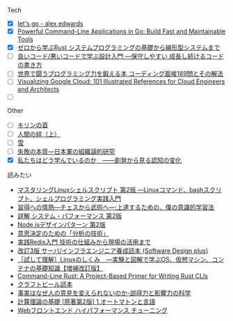 Tech
- [x] [let's go - alex edwards](https://lets-go.alexedwards.net/)
- [x] [Powerful Command-Line Applications in Go: Build Fast and Maintainable Tools](https://www.amazon.co.jp/gp/product/168050696X/ref=ppx_yo_dt_b_asin_title_o09_s00?ie=UTF8&psc=1)
- [x] [ゼロから学ぶRust システムプログラミングの基礎から線形型システムまで](https://www.amazon.co.jp/gp/product/4065301955/ref=ppx_yo_dt_b_asin_title_o02_s00?ie=UTF8&psc=1)
- [ ] [良いコード/悪いコードで学ぶ設計入門 ―保守しやすい 成長し続けるコードの書き方](https://www.amazon.co.jp/gp/product/4297127830/ref=ppx_yo_dt_b_asin_title_o02_s00?ie=UTF8&psc=1)
- [ ] [世界で闘うプログラミング力を鍛える本 コーディング面接189問とその解法](https://www.amazon.co.jp/gp/product/B071GN3JN2/ref=ppx_yo_dt_b_d_asin_title_o01?ie=UTF8&psc=1)
- [ ] [Visualizing Google Cloud: 101 Illustrated References for Cloud Engineers and Architects](https://www.amazon.co.jp/gp/product/1119816327/ref=ppx_yo_dt_b_asin_title_o00_s00?ie=UTF8&psc=1)
- [ ] []()

Other
- [ ] [キリンの首](https://www.amazon.co.jp/gp/product/4309208592/ref=ppx_yo_dt_b_asin_title_o00_s00?ie=UTF8&psc=1)
- [ ] [人間の絆（上）](https://www.amazon.co.jp/%E4%BA%BA%E9%96%93%E3%81%AE%E7%B5%86%EF%BC%88%E4%B8%8A%EF%BC%89-%E6%96%B0%E6%BD%AE%E6%96%87%E5%BA%AB-%E3%83%A2%E3%83%BC%E3%83%A0/dp/410213025X/ref=d_pd_sbs_sccl_3_1/355-2071869-1291542?pd_rd_w=gM9KI&content-id=amzn1.sym.820591ed-a555-4556-9bf6-5ebd5493c69e&pf_rd_p=820591ed-a555-4556-9bf6-5ebd5493c69e&pf_rd_r=NT9GKYW4EGH05XCHG2YQ&pd_rd_wg=pQbm8&pd_rd_r=fbc735cc-66d4-495d-a3c3-17aa8314cde6&pd_rd_i=410213025X&psc=1)
- [ ] [雪]( https://www.amazon.co.jp/%E9%9B%AA-%E5%B2%A9%E6%B3%A2%E6%96%87%E5%BA%AB-%E4%B8%AD%E8%B0%B7-%E5%AE%87%E5%90%89%E9%83%8E/dp/4003112423/ref=sr_1_1?__mk_ja_JP=%E3%82%AB%E3%82%BF%E3%82%AB%E3%83%8A&crid=JWM059LJP6TZ&keywords=%E9%9B%AA+%E4%B8%AD%E8%B0%B7&qid=1673186938&s=books&sprefix=%E9%9B%AA+%E4%B8%AD%E8%B0%B7%2Cstripbooks%2C234&sr=1-1 )
- [ ] [失敗の本質―日本軍の組織論的研究](https://www.amazon.co.jp/%E5%A4%B1%E6%95%97%E3%81%AE%E6%9C%AC%E8%B3%AA%E2%80%95%E6%97%A5%E6%9C%AC%E8%BB%8D%E3%81%AE%E7%B5%84%E7%B9%94%E8%AB%96%E7%9A%84%E7%A0%94%E7%A9%B6-%E4%B8%AD%E5%85%AC%E6%96%87%E5%BA%AB-%E6%88%B8%E9%83%A8-%E8%89%AF%E4%B8%80/dp/4122018331/ref=sr_1_1?__mk_ja_JP=%E3%82%AB%E3%82%BF%E3%82%AB%E3%83%8A&crid=2080RZRCEPV2X&keywords=%E5%A4%B1%E6%95%97%E3%81%AE%E6%9C%AC%E8%B3%AA&qid=1673186994&s=books&sprefix=%E5%A4%B1%E6%95%97%E3%81%AE%E3%81%BB%E3%82%93%E3%81%97%E3%81%A4%2Cstripbooks%2C257&sr=1-1)
- [x] [私たちはどう学んでいるのか　――創発から見る認知の変化](https://www.amazon.co.jp/%E7%A7%81%E3%81%9F%E3%81%A1%E3%81%AF%E3%81%A9%E3%81%86%E5%AD%A6%E3%82%93%E3%81%A7%E3%81%84%E3%82%8B%E3%81%AE%E3%81%8B-%E2%80%95%E2%80%95%E5%89%B5%E7%99%BA%E3%81%8B%E3%82%89%E8%A6%8B%E3%82%8B%E8%AA%8D%E7%9F%A5%E3%81%AE%E5%A4%89%E5%8C%96-%E3%81%A1%E3%81%8F%E3%81%BE%E3%83%97%E3%83%AA%E3%83%9E%E3%83%BC%E6%96%B0%E6%9B%B8-%E9%88%B4%E6%9C%A8%E5%AE%8F%E6%98%AD-ebook/dp/B0B3XD5HJB/ref=sr_1_1?__mk_ja_JP=%E3%82%AB%E3%82%BF%E3%82%AB%E3%83%8A&crid=1N4JU46LKBUMI&keywords=%E7%A7%81%E3%81%9F%E3%81%A1%E3%81%AF%E3%81%A9%E3%81%86%E5%AD%A6%E3%82%93%E3%81%A7%E3%81%84%E3%82%8B%E3%81%AE%E3%81%8B&qid=1674962129&sprefix=%E7%A7%81%E3%81%9F%E3%81%A1%E3%81%AF%E3%81%A9%E3%81%86%E5%AD%A6%E3%82%93%E3%81%A7%E3%81%84%E3%82%8B%E3%81%AE%E3%81%8B%2Caps%2C201&sr=8-1)

読みたい
- [マスタリングLinuxシェルスクリプト 第2版 ―Linuxコマンド、bashスクリプト、シェルプログラミング実践入門](https://www.amazon.co.jp/dp/481440011X?tag=maple036-22&linkCode=osi&th=1&psc=1)
- [習得への情熱―チェスから武術へ―:上達するための、僕の意識的学習法](https://www.amazon.co.jp/dp/4622079224/?coliid=I2M37K3U7IPBIJ&colid=3G5F6JGIP10PO&psc=1&ref_=lv_ov_lig_dp_it)
- [詳解 システム・パフォーマンス 第2版](https://www.amazon.co.jp/dp/4814400071/?coliid=IKFYI9K9C0LWC&colid=3G5F6JGIP10PO&psc=1&ref_=lv_ov_lig_dp_it)
- [Node.jsデザインパターン 第2版](https://www.amazon.co.jp/dp/4873118735/?coliid=IVXCB5Z9SH86Z&colid=3G5F6JGIP10PO&psc=1&ref_=lv_ov_lig_dp_it)
- [意思決定のための「分析の技術」](https://www.amazon.co.jp/dp/B00EE12UYA/?coliid=I3N590YG158R04&colid=3G5F6JGIP10PO&psc=0&ref_=lv_ov_lig_dp_it)
- [実践Redis入門 技術の仕組みから現場の活用まで](https://www.amazon.co.jp/dp/4297131420/?coliid=I2KRDZ8D2DSC5O&colid=3G5F6JGIP10PO&psc=1&ref_=lv_ov_lig_dp_it)
- [改訂3版 サーバ/インフラエンジニア養成読本 (Software Design plus)](https://www.amazon.co.jp/dp/4774180343/?coliid=I3LXDVECFQAVV1&colid=3G5F6JGIP10PO&psc=1&ref_=lv_ov_lig_dp_it)
- [［試して理解］Linuxのしくみ　―実験と図解で学ぶOS、仮想マシン、コンテナの基礎知識【増補改訂版】](https://www.amazon.co.jp/dp/429713148X/?coliid=I3MD20LTC10CQJ&colid=3G5F6JGIP10PO&psc=1&ref_=lv_ov_lig_dp_it)
- [Command-Line Rust: A Project-Based Primer for Writing Rust CLIs](https://www.amazon.co.jp/dp/1098109430/?coliid=I39BBT3NL7N394&colid=3G5F6JGIP10PO&psc=1&ref_=lv_ov_lig_dp_it)
- [クラフトビール読本](https://www.amazon.co.jp/dp/4798629626/?coliid=I3FCYRBW1MULV8&colid=3G5F6JGIP10PO&psc=1&ref_=lv_ov_lig_dp_it)
- [事実はなぜ人の意見を変えられないのか-説得力と影響力の科学](https://www.amazon.co.jp/dp/4826902131/?coliid=IDR79LODDSFGZ&colid=3G5F6JGIP10PO&psc=1&ref_=lv_ov_lig_dp_it)
- [計算理論の基礎 \[原著第2版\] 1.オートマトンと言語](https://www.amazon.co.jp/dp/4320122070/?coliid=I2QR5EOJT63NP7&colid=3G5F6JGIP10PO&psc=1&ref_=lv_ov_lig_dp_it_im)
- [Webフロントエンド ハイパフォーマンス チューニング](https://www.amazon.co.jp/dp/4774189677/?coliid=I3J55BOMYADTQD&colid=3G5F6JGIP10PO&psc=1&ref_=lv_ov_lig_dp_it_im)
